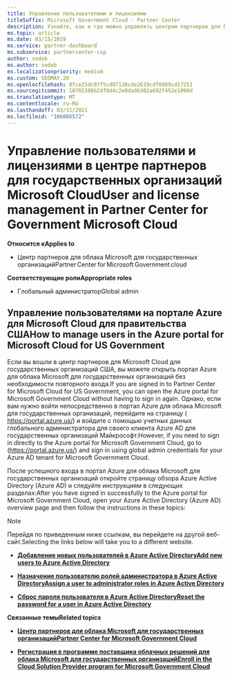 ```yaml
---
title: Управление пользователями и лицензиями
titleSuffix: Microsoft Government Cloud - Partner Center
description: Узнайте, как и где можно управлять центром партнеров для Microsoft Cloud для партнеров США, клиентов и лицензий, а также для сброса паролей.
ms.topic: article
ms.date: 03/15/2019
ms.service: partner-dashboard
ms.subservice: partnercenter-csp
author: sodeb
ms.author: sodeb
ms.localizationpriority: medium
ms.custom: SEOMAY.20
ms.openlocfilehash: 0fce25dc07f5cd07138cde2619cdf0989cd17251
ms.sourcegitcommit: 10765386b2df0d4c2e8da9b302a692f452e1090d
ms.translationtype: MT
ms.contentlocale: ru-RU
ms.lasthandoff: 03/31/2021
ms.locfileid: "106086572"
---
```

# <a name="user-and-license-management-in-partner-center-for-government-microsoft-cloud"></a><span data-ttu-id="4622b-103">Управление пользователями и лицензиями в центре партнеров для государственных организаций Microsoft Cloud</span><span class="sxs-lookup"><span data-stu-id="4622b-103">User and license management in Partner Center for Government Microsoft Cloud</span></span>

<span data-ttu-id="4622b-104">**Относится к**</span><span class="sxs-lookup"><span data-stu-id="4622b-104">**Applies to**</span></span>

- <span data-ttu-id="4622b-105">Центр партнеров для облака Microsoft для государственных организаций</span><span class="sxs-lookup"><span data-stu-id="4622b-105">Partner Center for Microsoft Government cloud</span></span>

<span data-ttu-id="4622b-106">**Соответствующие роли**</span><span class="sxs-lookup"><span data-stu-id="4622b-106">**Appropriate roles**</span></span>

- <span data-ttu-id="4622b-107">Глобальный администратор</span><span class="sxs-lookup"><span data-stu-id="4622b-107">Global admin</span></span>

## <a name="how-to-manage-users-in-the-azure-portal-for-microsoft-cloud-for-us-government"></a><span data-ttu-id="4622b-108">Управление пользователями на портале Azure для Microsoft Cloud для правительства США</span><span class="sxs-lookup"><span data-stu-id="4622b-108">How to manage users in the Azure portal for Microsoft Cloud for US Government</span></span>

<span data-ttu-id="4622b-109">Если вы вошли в центр партнеров для Microsoft Cloud для государственных организаций США, вы можете открыть портал Azure для облака Microsoft для государственных организаций без необходимости повторного входа.</span><span class="sxs-lookup"><span data-stu-id="4622b-109">If you are signed in to Partner Center for Microsoft Cloud for US Government, you can open the Azure portal for Microsoft Government Cloud without having to sign in again.</span></span> <span data-ttu-id="4622b-110">Однако, если вам нужно войти непосредственно в портал Azure для облака Microsoft для государственных организаций, перейдите на страницу ( https://portal.azure.us/) и войдите с помощью учетных данных глобального администратора для своего клиента Azure AD для государственных организаций Майкрософт.</span><span class="sxs-lookup"><span data-stu-id="4622b-110">However, if you need to sign in directly to the Azure portal for Microsoft Government Cloud, go to (https://portal.azure.us/) and sign in using global admin credentials for your Azure AD tenant for Microsoft Government Cloud.</span></span>

<span data-ttu-id="4622b-111">После успешного входа в портал Azure для облака Microsoft для государственных организаций откройте страницу обзора Azure Active Directory (Azure AD) и следуйте инструкциям в следующих разделах:</span><span class="sxs-lookup"><span data-stu-id="4622b-111">After you have signed in successfully to the Azure portal for Microsoft Government Cloud, open your Azure Active Directory (Azure AD) overview page and then follow the instructions in these topics:</span></span>

> [!NOTE]  
> <span data-ttu-id="4622b-112">Перейдя по приведенным ниже ссылкам, вы перейдете на другой веб-сайт.</span><span class="sxs-lookup"><span data-stu-id="4622b-112">Selecting the links below will take you to a different website.</span></span> 

-  [<span data-ttu-id="4622b-113">**Добавление новых пользователей в Azure Active Directory**</span><span class="sxs-lookup"><span data-stu-id="4622b-113">**Add new users to Azure Active Directory**</span></span>](/azure/active-directory/active-directory-users-create-azure-portal)

-  [<span data-ttu-id="4622b-114">**Назначение пользователю ролей администратора в Azure Active Directory**</span><span class="sxs-lookup"><span data-stu-id="4622b-114">**Assign a user to administrator roles in Azure Active Directory**</span></span>](/azure/active-directory/active-directory-users-assign-role-azure-portal)

-  [<span data-ttu-id="4622b-115">**Сброс пароля пользователя в Azure Active Directory**</span><span class="sxs-lookup"><span data-stu-id="4622b-115">**Reset the password for a user in Azure Active Directory**</span></span>](/azure/active-directory/active-directory-users-reset-password-azure-portal)

<span data-ttu-id="4622b-116">**Связанные темы**</span><span class="sxs-lookup"><span data-stu-id="4622b-116">**Related topics**</span></span>

-  [<span data-ttu-id="4622b-117">**Центр партнеров для облака Microsoft для государственных организаций**</span><span class="sxs-lookup"><span data-stu-id="4622b-117">**Partner Center for Microsoft Government Cloud**</span></span>](partner-center-for-microsoft-us-govt-cloud.md)

-  [<span data-ttu-id="4622b-118">**Регистрация в программе поставщика облачных решений для облака Microsoft для государственных организаций**</span><span class="sxs-lookup"><span data-stu-id="4622b-118">**Enroll in the Cloud Solution Provider program for Microsoft Government Cloud**</span></span>](enroll-in-csp-for-microsoft-us-govt-cloud.md)